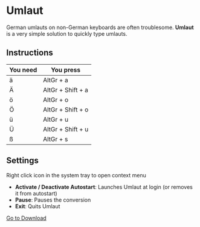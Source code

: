 # Umlaut

German umlauts on non-German keyboards are often troublesome. 
**Umlaut** is a very simple solution to quickly type umlauts.

## Instructions

You need | You press
-------- | ---------
ä | AltGr + a
Ä | AltGr + Shift + a
ö | AltGr + o
Ö | AltGr + Shift + o
ü | AltGr + u
Ü | AltGr + Shift + u
ß | AltGr + s

## Settings

Right click icon in the system tray to open context menu

- **Activate / Deactivate Autostart**: Launches Umlaut at login (or removes it from autostart)
- **Pause**: Pauses the conversion
- **Exit**: Quits Umlaut

[Go to Download](https://github.com/sunnysgithub/Umlaut/releases)
